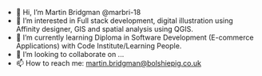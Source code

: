 - 👋 Hi, I’m Martin Bridgman @marbri-18
- 👀 I’m interested in Full stack development, digital illustration using Affinity designer, GIS and spatial analysis using QGIS.
- 🌱 I’m currently learning Diploma in Software Development (E-commerce Applications) with Code Institute/Learning People.
- 💞️ I’m looking to collaborate on ...
- 📫 How to reach me: martin.bridgman@bolshiepig.co.uk

<!---
marbri-18/marbri-18 is a ✨ special ✨ repository because its `README.md` (this file) appears on your GitHub profile.
You can click the Preview link to take a look at your changes.
--->
